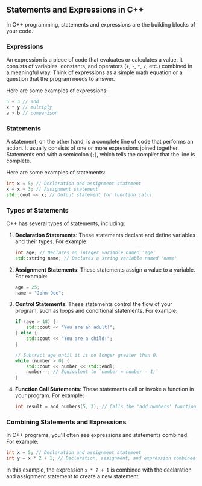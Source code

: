 ## Statements and Expressions in C++

In C++ programming, statements and expressions are the building blocks of your code.

### Expressions

An expression is a piece of code that evaluates or calculates a value. It consists of variables, constants, and operators (`+`, `-`, `*`, `/`, etc.) combined in a meaningful way. Think of expressions as a simple math equation or a question that the program needs to answer.

Here are some examples of expressions:

```cpp
5 + 3 // add
x * y // multiply
a > b // comparison
```

### Statements

A statement, on the other hand, is a complete line of code that performs an action. It usually consists of one or more expressions joined together. Statements end with a semicolon (`;`), which tells the compiler that the line is complete.

Here are some examples of statements:

```cpp
int x = 5; // Declaration and assignment statement
x = x + 3; // Assignment statement
std::cout << x; // Output statement (or function call)
```

### Types of Statements

C++ has several types of statements, including:

1. **Declaration Statements**: These statements declare and define variables and their types. For example:

    ```cpp
    int age; // Declares an integer variable named 'age'
    std::string name; // Declares a string variable named 'name'
    ```

2. **Assignment Statements**: These statements assign a value to a variable. For example:

    ```cpp
    age = 25;
    name = "John Doe";
    ```

3. **Control Statements**: These statements control the flow of your program, such as loops and conditional statements. For example:

    ```cpp
    if (age > 18) {
        std::cout << "You are an adult!";
    } else {
        std::cout << "You are a child!";
    }

    // Subtract age until it is no longer greater than 0.
    while (number > 0) {
        std::cout << number << std::endl;
        number--; // Equivalent to `number = number - 1;`
    }
    ```

4. **Function Call Statements**: These statements call or invoke a function in your program. For example:

    ```cpp
    int result = add_numbers(5, 3); // Calls the 'add_numbers' function with arguments 5 and 3
    ```

### Combining Statements and Expressions

In C++ programs, you'll often see expressions and statements combined. For example:

```cpp
int x = 5; // Declaration and assignment statement
int y = x * 2 + 1; // Declaration, assignment, and expression combined
```

In this example, the expression `x * 2 + 1` is combined with the declaration and assignment statement to create a new statement.